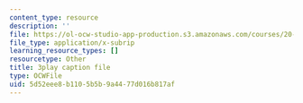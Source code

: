 ```yaml
---
content_type: resource
description: ''
file: https://ol-ocw-studio-app-production.s3.amazonaws.com/courses/20-219-becoming-the-next-bill-nye-writing-and-hosting-the-educational-show-january-iap-2015/5d52eee8b1105b5b9a4477d016b817af_VHyCh1mDneE.vtt
file_type: application/x-subrip
learning_resource_types: []
resourcetype: Other
title: 3play caption file
type: OCWFile
uid: 5d52eee8-b110-5b5b-9a44-77d016b817af
---
```

